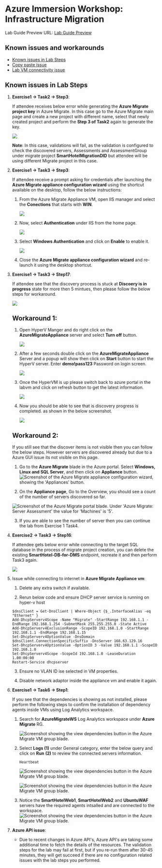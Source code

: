 # Azure Immersion Workshop: Infrastructure Migration

Lab Guide Preview URL: [Lab Guide Preview](https://experience.cloudlabs.ai/#/labguidepreview/4c14777d-6338-4016-9ac6-ba7b050a4816)

## Known issues and workarounds

- [Known issues in Lab Steps](#Known-issues-in-lab-steps)
- [Copy paste issue](https://docs.cloudlabs.ai/Learner/Troubleshooting/CopyPaste)
- [Lab VM connectivity issue](https://docs.cloudlabs.ai/Learner/Troubleshooting/RDP)

## Known issues in Lab Steps 

1. **Exercise1 -> Task2 -> Step3**: 

   If attendee receives below error while generating the **Azure Migrate project key** in Azure Migrate. In this case go to the Azure Migrate main page and create a new project with different name, select that newly created project and perform the **Step 3 of Task2** again to generate the key.
   
   ![](https://github.com/CloudLabsAI-Azure/Know-Before-You-Go/blob/main/media/LOB-issue.png?raw=true)
   
   **Note**: In this case, validations will fail, as the validation is configured to check the discovered servers, Assessments and AssessmentGroup under migrate project **SmartHotelMigrationDID** but attendee will be using different Migrate project in this case.
   

1. **Exercise1 -> Task3 -> Step3**: 

   If attendee receive a prompt asking for credentials after launching the **Azure Migrate appliance configuration wizard** using the shortcut available on the desktop, follow the below instructions:
   
   1. From the Azure Migrate Appliance VM, open IIS manager and select the **Conections** that starts with **WIN**.

      ![](https://github.com/CloudLabsAI-Azure/Know-Before-You-Go/blob/main/media/lob-issue-03.png?raw=true)
      
   1. Now, select **Authentication** under IIS from the home page.

      ![](https://github.com/CloudLabsAI-Azure/Know-Before-You-Go/blob/main/media/lob-issue-04.png?raw=true)
      
   1. Select **Windows Authentication** and click on **Enable** to enable it.

      ![](https://github.com/CloudLabsAI-Azure/Know-Before-You-Go/blob/main/media/lob-issue-05.png?raw=true)
   
   1. Close the **Azure Migrate appliance configuration wizard** and re-launch it using the desktop shortcut.

1. **Exercise1 -> Task3 -> Step17**: 
    
    If attendee see that the discovery process is stuck at **Discoery is in progress** state for more then 5 mintues, then please follow the below steps for workaround.
    
      ![](https://github.com/CloudLabsAI-Azure/Know-Before-You-Go/blob/main/media/progress.png?raw=true)
   
   ## Workaround 1:
   
    1. Open HyperV Manger and do right click on the **AzureMigrateAppliance** server and select **Turn off** button. 

        ![](https://github.com/CloudLabsAI-Azure/Know-Before-You-Go/blob/main/media/hypervshut.png?raw=true)
      
    1. After a few seconds double click on the **AzureMigrateAppliance** Server and a popup will show then click on **Start** button to start the HyperV server. Enter **demo!pass123** Password on login screen.
    
        ![](https://github.com/CloudLabsAI-Azure/Know-Before-You-Go/blob/main/media/start.png?raw=true)
     
    3. Once the HyperVM is up please switch back to azure portal in the labvm and click on refresh button to get the latest information. 

        ![](https://github.com/CloudLabsAI-Azure/Know-Before-You-Go/blob/main/media/refresh.png?raw=true)
     
    4. Now you should be able to see that is discovery progress is completed. as shown in the below screenshot.

        ![](https://github.com/CloudLabsAI-Azure/Know-Before-You-Go/blob/main/media/done.png?raw=true)

   ## Workaround 2: 
   If you still see that the discover items is not visible then you can follow the below steps. However servers are discovered already but due to a Azure GUI issue its not visible on this page.

    1. Go to the **Azure Migrate** blade in the Azure portal.  Select **Windows, Linux and SQL Server**, and then click on **Appliance** button.
      ![Screenshot of the Azure Migrate appliance configuration wizard, showing the 'Appliances' button.](https://raw.githubusercontent.com/CloudLabs-MCW/MCW-Line-of-business-application-migration/snapshot/Hands-on%20lab/images/Exercise1/Discovered_Servers_Count.png "Appliances")
      
    2. On the **Appliance page**, Go to the Overview, you should see a count of the number of servers discovered so far.
      
    ![Screenshot of the Azure Migrate portal blade. Under 'Azure Migrate: Server Assessment' the value for 'Machines' is '5'.](https://raw.githubusercontent.com/CloudLabs-MCW/MCW-Line-of-business-application-migration/snapshot/Hands-on%20lab/images/Exercise1/Machines.png "Machines")
    
    3. If you are able to see the number of server then you can continue the lab from Exercise 1 Task4. 
     
1. **Exercise2 -> Task3 -> Step16**:    

    If attendee gets below error while connecting to the target SQL database in the process of migrate project creation, you can delete the existing **SmartHotel-DB-for-DMS** endpoint, recreate it and then perform Task3 again.
    
    
   ![](https://github.com/CloudLabsAI-Azure/Know-Before-You-Go/blob/main/media/Lob-dms-issue.png?raw=true)
   
1. Issue while connecting to internet in **Azure Migrate Appliance vm**:

      1. Delete any extra switch if available.

      2. Rerun below code and ensure DHCP server service is running on hyper-v host
      
      ```
      $dnsClient = Get-DnsClient | Where-Object {$_.InterfaceAlias -eq "Ethernet" }
      Add-DhcpServerv4Scope -Name "Migrate" -StartRange 192.168.1.1 -EndRange 192.168.1.254 -SubnetMask 255.255.255.0 -State Active
      Add-DhcpServerv4ExclusionRange -ScopeID 192.168.1.0 -StartRange 192.168.1.1 -EndRange 192.168.1.15
      Set-DhcpServerv4OptionValue -DnsDomain $dnsClient.ConnectionSpecificSuffix -DnsServer 168.63.129.16
      Set-DhcpServerv4OptionValue -OptionID 3 -Value 192.168.1.1 -ScopeID 192.168.1.0
      Set-DhcpServerv4Scope -ScopeId 192.168.1.0 -LeaseDuration 1.00:00:00
      Restart-Service dhcpserver
      ```
	 3. Ensure no VLAN ID ise selected in VM properties.

	 4. Disable network adaptor inside the appliance vm and enable it again.


1. **Exercise1 -> Task6 -> Step1**: 

   If you see that the dependencies is showing as not installed, please perform the following steps to confirm the installation of dependency agents inside VMs using Log Analytics workspace.
   
   1. Search for **AzureMigrateWS** Log Analytics workspace under **Azure Migrate** RG.

      ![Screenshot showing the view dependencies button in the Azure Migrate VM group blade.](https://github.com/CloudLabs-MCW/MCW-Line-of-business-application-migration/blob/prod/Hands-on%20lab/images/Exercise1/dependency-1.png?raw=true "View dependencies")


   1. Select **Logs (1)** under General category, enter the below query and click on **Run** **(2)** to review the connected servers information.

       ```
       Heartbeat
       ```

      ![Screenshot showing the view dependencies button in the Azure Migrate VM group blade.](https://github.com/CloudLabs-MCW/MCW-Line-of-business-application-migration/blob/prod/Hands-on%20lab/images/Exercise1/dependency-2.png?raw=true "View dependencies")



      ![Screenshot showing the view dependencies button in the Azure Migrate VM group blade.](https://github.com/CloudLabs-MCW/MCW-Line-of-business-application-migration/blob/prod/Hands-on%20lab/images/Exercise1/dependency-2.1.png?raw=true "View dependencies")
     
   1. Notice the **SmartHotelWeb1**, **SmartHotelWeb2** and **UbuntuWAF** servers have the required agents intsalled and are connected to the workspace.
       ![Screenshot showing the view dependencies button in the Azure Migrate VM group blade.](https://github.com/CloudLabs-MCW/MCW-Line-of-business-application-migration/blob/prod/Hands-on%20lab/images/Exercise1/dependency-3.png?raw=true "View dependencies")
      
1. **Azure API issue**: 

     - Due to recent changes in Azure API's, Azure API's are taking some additional time to fetch the details of the resources. The validation steps for the lab may fail at first, but if you re-run them after 30-45 minutes, they will get succeed if there are no configuration related issues with the lab steps you performed.

